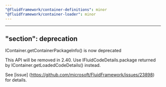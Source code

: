 ```yaml
---
"@fluidframework/container-definitions": minor
"@fluidframework/container-loader": minor
---
```

---
"section": deprecation
---

IContainer.getContainerPackageInfo() is now deprecated

This API will be removed in 2.40.
Use IFluidCodeDetails.package returned by IContainer.getLoadedCodeDetails() instead.

See [issue] (https://github.com/microsoft/FluidFramework/issues/23898) for details.
